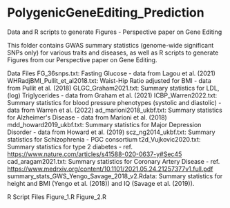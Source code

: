 # PolygenicGeneEditing_Prediction
Data and R scripts to generate Figures - Perspective paper on Gene Editing

This folder contains GWAS summary statistics (genome-wide significant SNPs only) for various traits and diseases, as well as R scripts to generate Figures from our Perspective paper on Gene Editing.

Data Files
FG_36snps.txt: Fasting Glucose - data from Lagou et al. (2021)
WHRadjBMI_Pullit_et_al2018.txt: Waist-Hip Ratio adjusted for BMI - data from Pullit et al. (2018)
GLGC_Graham2021.txt: Summary statistics for LDL, (log) Triglycerides - data from Graham et al. (2021)
ICBP_Warren2022.txt: Summary statistics for blood pressure phenotypes (systolic and diastolic) - data from Warren et al. (2022)
ad_marioni2018_ukbf.txt: Summary statistics for Alzheimer's Disease - data from Marioni et al. (2018) 
mdd_howard2019_ukbf.txt: Summary statistics for Major Depression Disorder - data from Howard et al. (2019)
scz_ng2014_ukbf.txt:  Summary statistics for Schizophrenia - PGC consortium
t2d_Vujkovic2020.txt: Summary statistics for type 2 diabetes - ref.   https://www.nature.com/articles/s41588-020-0637-y#Sec45
cad_aragam2021.txt: Summary statistics for Coronary Artery Disease - ref. 
https://www.medrxiv.org/content/10.1101/2021.05.24.21257377v1.full.pdf
summary_stats_GWS_Yengo_Savage_2018_v2.Rdata: Summary statistics for height and BMI (Yengo et al. (2018)) and IQ (Savage et al. (2019)).

R Script Files
Figure_1.R
Figure_2.R

